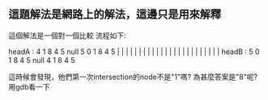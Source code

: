 ## 這題解法是網路上的解法，這邊只是用來解釋

這個解法是一個對一個比較
流程如下: 


headA : 4 1 8 4 5 null    5   0 1 8 4 5
        | | | | |   |     |   | | | | |
        | | | | |   |     |   | | | | |
headB : 5 0 1 8 4   5   null  4 1 8 4 5

這時候會發現，他們第一次intersection的node不是"1"嗎?
為甚麼答案是"8"呢?
用gdb看一下
